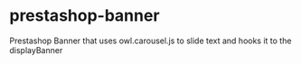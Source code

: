 # prestashop-banner
Prestashop Banner that uses owl.carousel.js to slide text and hooks it to the displayBanner
